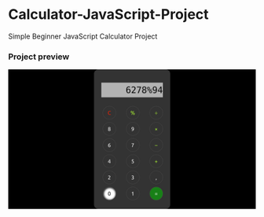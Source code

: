 # Calculator-JavaScript-Project
Simple Beginner JavaScript Calculator Project
### Project preview
![](./screenshot.png)
